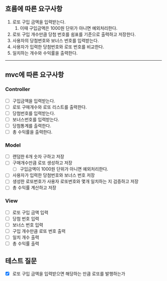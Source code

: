 ## 흐름에 따른 요구사항

1. 로또 구입 금액을 입력받는다.
    1. 이때 구입금액은 1000원 단위가 아니면 예외처리한다.
2. 로또 구입 개수만큼 당첨 번호를 쉼표를 기준으로 출력하고 저장한다.
3. 사용자의 당첨번호와 보너스 번호를 입력받는다.
4. 사용자가 입력한 당첨번호와 로또 번호를 비교한다.
5. 일치하는 개수와 수익률을 출력한다.

---

## mvc에 따른 요구사항

### Controller

- [ ]  구입금액을 입력받는다.
- [ ]  로또 구매개수와 로또 리스트를 출력한다.
- [ ]  당첨번호를 입력받는다.
- [ ]  보너스번호를 입력받는다.
- [ ]  당첨통계를 출력한다.
- [ ]  총 수익률을 출력한다.

### Model

- [ ]  랜덤한 6개 숫자 구하고 저장
- [ ]  구매개수만큼 로또 생성하고 저장
    - [ ]  구입금액이 1000원 단위가 아니면 예외처리한다.
- [ ]  사용자가 입력한 당첨번호와 보너스 번호 저장
- [ ]  생성한 로또번호가 사용자 로또번호와 몇개 일치하는 지 검증하고 저장
- [ ]  총 수익률 계산하고 저장

### View

- [ ]  로또 구입 금액 입력
- [ ]  당첨 번호 입력
- [ ]  보너스 번호 입력
- [ ]  구입 개수만큼 로또 번호 출력
- [ ]  일치 개수 출력
- [ ]  총 수익률 출력
## 테스트 질문

- [x]  로또 구입 금액을 입력받으면 해당하는 만큼 로또를 발행하는가